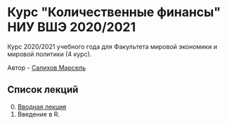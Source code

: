 # Курс "Количественные финансы" НИУ ВШЭ 2020/2021


Курс 2020/2021 учебного года для Факультета мировой экономики и мировой политики (4 курс).


Автор - [Салихов Марсель](https://www.hse.ru/org/persons/26780297)


## Список лекций

0. [Вводная лекция](https://quantviews.github.io/quant-finance-course-2020/lectures/lecture-0.html)
1. Введение в R.  



